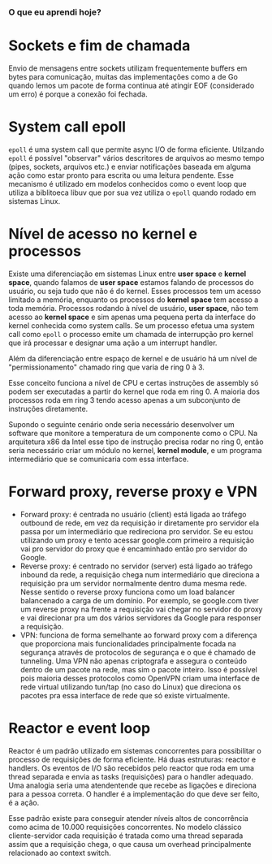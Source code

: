 ### O que eu aprendi hoje? 

# Sockets e fim de chamada

Envio de mensagens entre sockets utilizam frequentemente buffers em bytes para comunicação, muitas das implementações como a de Go quando lemos um pacote de forma continua até atingir EOF (considerado um erro) é porque a conexão foi fechada. 

# System call epoll

`epoll` é uma system call que permite async I/O de forma eficiente. Utilzando `epoll` é possível "observar" vários descritores de arquivos ao mesmo tempo (pipes, sockets, arquivos etc.) e enviar notificações baseada em alguma ação como estar pronto para escrita ou uma leitura pendente. Esse mecanismo é utilizado em modelos conhecidos como o event loop que utiliza a biblitoeca libuv que por sua vez utiliza o `epoll` quando rodado em sistemas Linux.

# Nível de acesso no kernel e processos

Existe uma diferenciação em sistemas Linux entre **user space** e **kernel space**, quando falamos de **user space** estamos falando de processos do usuário, ou seja tudo que não é do kernel. Esses processos tem um acesso limitado a memória, enquanto os processos do **kernel space** tem acesso a toda memória. Processos rodando à nível de usuário, **user space**, não tem acesso ao **kernel space** e sim apenas uma pequena perta da interface do kernel conhecida como system calls. Se um processo efetua uma system call como `epoll` o processo emite um chamada de interrupção pro kernel que irá processar e designar uma ação a um interrupt handler. 

Além da diferenciação entre espaço de kernel e de usuário há um nível de "permissionamento" chamado ring que varia de ring 0 à 3. 

Esse conceito funciona a nível de CPU e certas instruções de assembly só podem ser executadas a partir do kernel que roda em ring 0. A maioria dos processos roda em ring 3 tendo acesso apenas a um subconjunto de instruções diretamente. 

Supondo o seguinte cenário onde seria necessário desenvolver um software que monitore a temperatura de um componente como o CPU. Na arquitetura x86 da Intel esse tipo de instrução precisa rodar no ring 0, então seria necessário criar um módulo no kernel, **kernel module**, e um programa intermediário que se comunicaria com essa interface. 

# Forward proxy, reverse proxy e VPN

- Forward proxy: é centrada no usuário (client) está ligada ao tráfego outbound de rede, em vez da requisição ir diretamente pro servidor ela passa por um intermediário que redireciona pro servidor. Se eu estou utilizando um proxy e tento acessar google.com primeiro a requisição vai pro servidor do proxy que é encaminhado então pro servidor do Google.
- Reverse proxy: é centrado no servidor (server) está ligado ao tráfego inbound da rede, a requisição chega num intermediário que direciona a requisição pra um servidor normalmente dentro duma mesma rede. Nesse sentido o reverse proxy funciona como um load balancer balancenado a carga de um domínio. Por exemplo, se google.com tiver um reverse proxy na frente a requisição vai chegar no servidor do proxy e vai direcionar pra um dos vários servidores da Google para responser a requisição. 
- VPN: funciona de forma semelhante ao forward proxy com a diferença que proporciona mais funcionalidades principalmente focada na segurança através de protocolos de segurança e o que é chamado de tunneling. Uma VPN não apenas criptografa e assegura o conteúdo dentro de um pacote na rede, mas sim o pacote inteiro. Isso é possível pois maioria desses protocolos como OpenVPN criam uma interface de rede virtual utilizando tun/tap (no caso do Linux) que direciona os pacotes pra essa interface de rede que só existe virtualmente.

# Reactor e event loop

Reactor é um padrão utilizado em sistemas concorrentes para possibilitar o processo de requisições de forma eficiente. Há duas estruturas: reactor e handlers. Os eventos de I/O são recebidos pelo reactor que roda em uma thread separada e envia as tasks (requisições) para o handler adequado. Uma analogia seria uma atendentende que recebe as ligações e direciona para a pessoa correta. O handler é a implementação do que deve ser feito, é a ação. 

Esse padrão existe para conseguir atender níveis altos de concorrência como acima de 10.000 requisições concorrentes. No modelo clássico cliente-servidor cada requisição é tratada como uma thread separada assim que a requisição chega, o que causa um overhead principalmente relacionado ao context switch.

